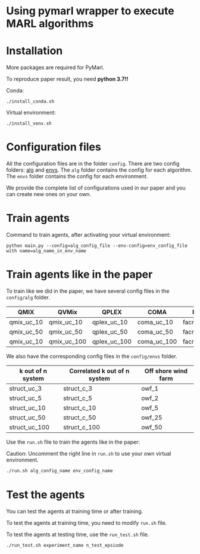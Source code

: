 # Using pymarl wrapper to execute MARL algorithms

# Installation
More packages are required for PyMarl.

To reproduce paper result, you need **python 3.7!!**

Conda:
```
./install_conda.sh
```

Virtual environment:
```
./install_venv.sh
```

# Configuration files
All the configuration files are in the folder `config`.
There are two config folders: [alg](config/alg) and [envs](config/envs).
The `alg` folder contains the config for each algorithm.
The `envs` folder contains the config for each environment.

We provide the complete list of configurations used in our paper and you can create new ones on your own.

# Train agents
Command to train agents, after activating your virtual environment:
```
python main.py --config=alg_config_file --env-config=env_config_file with name=alg_name_in_env_name
```

# Train agents like in the paper
To train like we did in the paper, we have several config files in the `config/alg` folder.

| QMIX       | QVMix       | QPLEX       |   COMA        | FACMAC      | IQL            | DQN      |
|------------|-------------|-------------|---------------|-------------|----------------|----------|
| qmix_uc_10 | qmix_uc_10  | qplex_uc_10 | coma_uc_10    | facmac_uc_10 | iql_uc_10      | dqn_uc_3 |
| qmix_uc_50 | qmix_uc_50  | qplex_uc_50 | coma_uc_50    | facmac_uc_50 | iql_uc_50      | dqn_uc_5 |
| qmix_uc_10 | qmix_uc_100 | qplex_uc_100| coma_uc_100   | facmac_uc_100| iql_uc_100     | /        |

We also have the corresponding config files in the `config/envs` folder.

| k out of n system | Correlated k out of n system | Off shore wind farm |
|-------------------|------------------------------|---------------------|
| struct_uc_3       | struct_c_3                   | owf_1               |
| struct_uc_5       | struct_c_5                   | owf_2               |
| struct_uc_10      | struct_c_10                  | owf_5               |
| struct_uc_50      | struct_c_50                  | owf_25              |
| struct_uc_100     | struct_c_100                 | owf_50              |

Use the `run.sh` file to train the agents like in the paper:

Caution: Uncomment the right line in `run.sh` to use your own virtual environment.

```bash
./run.sh alg_config_name env_config_name
```

# Test the agents
You can test the agents at training time or after training.

To test the agents at training time, you need to modify `run.sh` file.

To test the agents at testing time, use the `run_test.sh` file.

```bash
./run_test.sh experiment_name n_test_epsiode
```



